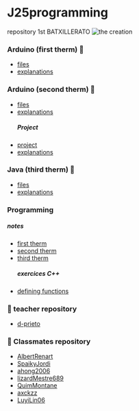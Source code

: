 # J25programming
repository 1st BATXILLERATO
![the creation](https://www.algomasquearte.es/2436/miguel-angel-creaccion-adan-detalle-manos.jpg)


### Arduino (first therm) 🤖
- [files](https://github.com/JuLiA1o1/J25programming/tree/main/Arduino)
- [explanations](https://github.com/JuLiA1o1/J25programming/blob/main/Arduino/explanation.md)

### Arduino (second therm) 🤖
- [files](https://github.com/JuLiA1o1/J25programming/tree/main/Arduino%202)
- [explanations](https://github.com/JuLiA1o1/J25programming/blob/main/Arduino%202/explanation.md)
  ##### Project
- [project](https://github.com/JuLiA1o1/J25programming/tree/main/Arduino%202/PROJECT)
- [explanations](https://github.com/JuLiA1o1/J25programming/blob/main/Arduino%202/PROJECT/explanation.md)
  
### Java (third therm) 🤖
- [files]()
- [explanations]()

### Programming

 ##### notes
- [first therm](https://github.com/JuLiA1o1/J25programming/blob/main/Arduino/notes%20(first%20therm).md)
- [second therm](https://github.com/JuLiA1o1/J25programming/blob/main/Arduino%202/notes%20(second%20therm).md)
- [third therm]()
  ##### exercices C++ 
- [defining functions](https://github.com/JuLiA1o1/J25programming/blob/main/Arduino%202/defining%20functions.md)

### 👥 teacher repository
- [d-prieto](https://github.com/d-prieto/J25-Programming)

### 👥 Classmates repository
- [AlbertRenart](https://github.com/albertrenart/J25-programming)
- [SpaikyJordi](https://github.com/Spaikyjordi/J25-programming-jordi)
- [ahong2006](https://github.com/ahong2006/J25-PROGRAMMING)
- [lizardMestre689](https://github.com/lizardMestre689/J25-programming)
- [QuimMontane](https://github.com/QuimMontane/J25-programmig-Quim)
- [axckzz](https://github.com/axckzz/J25-Progamming#j25-progamming)
- [LuyiLin06](https://github.com/LuyiLin06/J25-programming)


